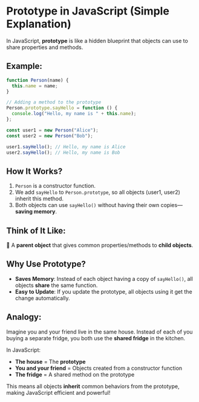 # Prototype in JavaScript (Simple Explanation)

In JavaScript, **prototype** is like a hidden blueprint that objects can use to share properties and methods.

## Example:
```javascript
function Person(name) {
  this.name = name;
}

// Adding a method to the prototype
Person.prototype.sayHello = function () {
  console.log("Hello, my name is " + this.name);
};

const user1 = new Person("Alice");
const user2 = new Person("Bob");

user1.sayHello(); // Hello, my name is Alice
user2.sayHello(); // Hello, my name is Bob
```

## How It Works?
1. `Person` is a constructor function.
2. We add `sayHello` to `Person.prototype`, so all objects (user1, user2) inherit this method.
3. Both objects can use `sayHello()` without having their own copies—**saving memory**.

## Think of It Like:
📌 A **parent object** that gives common properties/methods to **child objects**.

## Why Use Prototype?
- **Saves Memory**: Instead of each object having a copy of `sayHello()`, all objects **share** the same function.
- **Easy to Update**: If you update the prototype, all objects using it get the change automatically.

## Analogy:
Imagine you and your friend live in the same house. Instead of each of you buying a separate fridge, you both use the **shared fridge** in the kitchen.

In JavaScript:
- **The house** = The **prototype**
- **You and your friend** = Objects created from a constructor function
- **The fridge** = A shared method on the prototype

This means all objects **inherit** common behaviors from the prototype, making JavaScript efficient and powerful!

